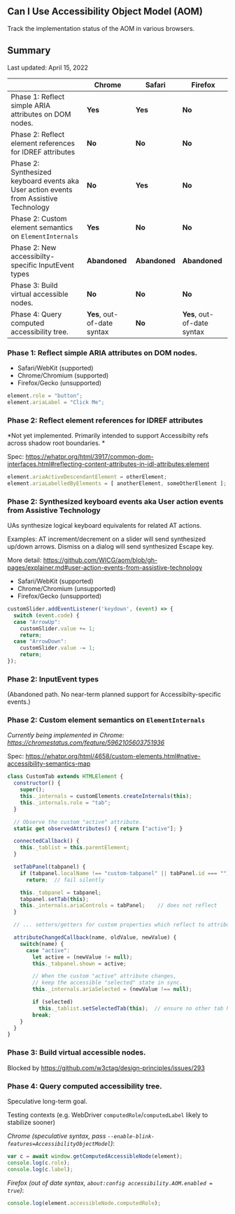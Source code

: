## Can I Use Accessibility Object Model (AOM)

Track the implementation status of the AOM in various browsers.

## Summary

Last updated: April 15, 2022

| | Chrome | Safari | Firefox |
| --- | --- | --- | --- |
| Phase 1: Reflect simple ARIA attributes on DOM nodes. | **Yes** | **Yes** | **No** |
| Phase 2: Reflect element references for IDREF attributes | **No** | **No** | **No** |
| Phase 2: Synthesized keyboard events aka User action events from Assistive Technology | **No** | **Yes** | **No** |
| Phase 2: Custom element semantics on `ElementInternals` | **Yes** | **No** | **No** |
| Phase 2: New accessibilty-specific InputEvent types | **Abandoned** | **Abandoned** | **Abandoned** |
| Phase 3: Build virtual accessible nodes. | **No** | **No** | **No** |
| Phase 4: Query computed accessibility tree. | **Yes**, out-of-date syntax | **No** | **Yes**, out-of-date syntax |

### Phase 1: Reflect simple ARIA attributes on DOM nodes.

* Safari/WebKit (supported)
* Chrome/Chromium (supported)
* Firefox/Gecko (unsupported)

```js
element.role = "button";
element.ariaLabel = "Click Me";
```

### Phase 2: Reflect element references for IDREF attributes

*Not yet implemented. Primarily intended to support Accessibilty refs across shadow root boundaries. *

Spec:
https://whatpr.org/html/3917/common-dom-interfaces.html#reflecting-content-attributes-in-idl-attributes:element

```js
element.ariaActiveDescendantElement = otherElement;
element.ariaLabelledByElements = [ anotherElement, someOtherElement ];
```


### Phase 2: Synthesized keyboard events aka User action events from Assistive Technology

UAs synthesize logical keyboard equivalents for related AT actions.

Examples: AT increment/decrement on a slider will send synthesized up/down arrows. Dismiss on a dialog will send synthesized Escape key.

More detail: https://github.com/WICG/aom/blob/gh-pages/explainer.md#user-action-events-from-assistive-technology

* Safari/WebKit (supported)
* Chrome/Chromium (unsupported)
* Firefox/Gecko (unsupported)

```js
customSlider.addEventListener('keydown', (event) => {
  switch (event.code) {
  case "ArrowUp":
    customSlider.value += 1;
    return;
  case "ArrowDown":
    customSlider.value -= 1;
    return;
});
```

### Phase 2: InputEvent types

(Abandoned path. No near-term planned support for Accessibilty-specific events.)

### Phase 2: Custom element semantics on `ElementInternals` 

*Currently being implemented in Chrome: https://chromestatus.com/feature/5962105603751936*

Spec: 
https://whatpr.org/html/4658/custom-elements.html#native-accessibility-semantics-map

```js
class CustomTab extends HTMLElement {
  constructor() {
    super();
    this._internals = customElements.createInternals(this);
    this._internals.role = "tab";
  }

  // Observe the custom "active" attribute.
  static get observedAttributes() { return ["active"]; }

  connectedCallback() {
    this._tablist = this.parentElement;
  }

  setTabPanel(tabpanel) {
    if (tabpanel.localName !== "custom-tabpanel" || tabPanel.id === "")
      return;  // fail silently

    this._tabpanel = tabpanel;
    tabpanel.setTab(this);
    this._internals.ariaControls = tabPanel;    // does not reflect
  }

  // ... setters/getters for custom properties which reflect to attributes

  attributeChangedCallback(name, oldValue, newValue) {
    switch(name) {
      case "active":
        let active = (newValue != null);
        this._tabpanel.shown = active;

        // When the custom "active" attribute changes,
        // keep the accessible "selected" state in sync.
        this._internals.ariaSelected = (newValue !== null);

        if (selected)
          this._tablist.setSelectedTab(this);  // ensure no other tab has "active" set
        break;
    }
  }
}
```

### Phase 3: Build virtual accessible nodes.

Blocked by https://github.com/w3ctag/design-principles/issues/293

### Phase 4: Query computed accessibility tree.

Speculative long-term goal. 

Testing contexts (e.g. WebDriver `computedRole`/`computedLabel` likely to stabilize sooner)

*Chrome (speculative syntax, pass `--enable-blink-features=AccessibilityObjectModel`)*:

```js
var c = await window.getComputedAccessibleNode(element);
console.log(c.role);
console.log(c.label);
```

*Firefox (out of date syntax, `about:config accessibility.AOM.enabled = true`)*:

```js
console.log(element.accessibleNode.computedRole);
```

